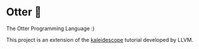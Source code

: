 # Otter 🦦

The Otter Programming Language :)

This project is an extension of the [kaleidescope](https://llvm.org/docs/tutorial/MyFirstLanguageFrontend/LangImpl01.html) tutorial developed by LLVM.
